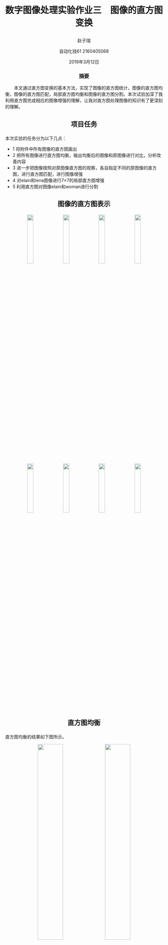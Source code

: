 # <p align="center"> 数字图像处理实验作业三　图像的直方图变换 </p>

<p align="center"> 赵子瑞 </p>
<p align="center"> 自动化钱61  2160405068 </p>
<p align="center"> 2019年3月12日 </p>

### <p align="center"> 摘要 </p>
　　本文通过直方图变换的基本方法，实现了图像的直方图统计，图像的直方图均衡，图像的直方图匹配，局部直方图均衡和图像的直方图分割。本次试验加深了我利用直方图完成相应的图像增强的理解，让我对直方图处理图像的知识有了更深刻的理解。
  
## <p align="center"> 项目任务 </p>

本次实验的任务分为以下几点：
* 1 将附件中所有图像的直方图画出
* 2 把所有图像进行直方图均衡，输出均衡后的图像和原图像进行对比，分析改善内容
* 3 进一步把图像按照对原图像直方图的观察，各自指定不同的原图像的直方图，进行直方图匹配，进行图像增强
* 4 对elain和lena图像进行7×7的局部直方图增强
* 5 利用直方图对图像elain和woman进行分割


## <p align="center"> 图像的直方图表示 </p>
<p align="center"> <img src="https://raw.githubusercontent.com/1989Ryan/hw3/master/images/project3/lena.bmp" height="20%" width="20%" />　<img src="https://raw.githubusercontent.com/1989Ryan/hw3/master/images/project3/elain.bmp" height="20%" width="20%" />　<img src="https://raw.githubusercontent.com/1989Ryan/hw3/master/images/project3/woman.bmp" height="20%" width="20%" />　<img src="https://raw.githubusercontent.com/1989Ryan/hw3/master/images/project3/citywall.bmp" height="20%" width="20%" /></p>
<p align="center"> <img src="https://raw.githubusercontent.com/1989Ryan/hw3/master/images/project3/lena_hist.png" height="20%" width="20%" />　<img src="https://raw.githubusercontent.com/1989Ryan/hw3/master/images/project3/elain_hist.png" height="20%" width="20%" />　<img src="https://raw.githubusercontent.com/1989Ryan/hw3/master/images/project3/woman_hist.png" height="20%" width="20%" />　<img src="https://raw.githubusercontent.com/1989Ryan/hw3/master/images/project3/citywall_hist.png" height="20%" width="20%" /></p>

## <p align="center"> 直方图均衡 </p>

直方图均衡的结果如下图所示。

<p align="center"> <img src="https://raw.githubusercontent.com/1989Ryan/hw3/master/images/result_lena.bmp" height="40%" width="40%" />　<img src="https://raw.githubusercontent.com/1989Ryan/hw3/master/images/result_elain.bmp" height="40%" width="40%" />　</p>
<p align="center"> <img src="https://raw.githubusercontent.com/1989Ryan/hw3/master/images/result_lena_hist.png" height="40%" width="40%" />　<img src="https://raw.githubusercontent.com/1989Ryan/hw3/master/images/result_elain_hist.png" height="40%" width="40%" />　</p>
<p align="center"><img src="https://raw.githubusercontent.com/1989Ryan/hw3/master/images/result_woman.bmp" height="40%" width="40%" />　<img src="https://raw.githubusercontent.com/1989Ryan/hw3/master/images/result_citywall.bmp" height="40%" width="40%" /></p>
<p align="center"><img src="https://raw.githubusercontent.com/1989Ryan/hw3/master/images/result_woman_hist.png" height="40%" width="40%" />　<img src="https://raw.githubusercontent.com/1989Ryan/hw3/master/images/result_citywall_hist.png" height="40%" width="40%" /></p>
<p align="center"> <img src="https://raw.githubusercontent.com/1989Ryan/hw3/master/images/result_lena1.bmp" height="40%" width="40%" />　<img src="https://raw.githubusercontent.com/1989Ryan/hw3/master/images/result_elain1.bmp" height="40%" width="40%" />　</p>
<p align="center"> <img src="https://raw.githubusercontent.com/1989Ryan/hw3/master/images/result_lena1_hist.png" height="40%" width="40%" />　<img src="https://raw.githubusercontent.com/1989Ryan/hw3/master/images/result_elain1_hist.png" height="40%" width="40%" />　</p>
<p align="center"><img src="https://raw.githubusercontent.com/1989Ryan/hw3/master/images/result_woman1.bmp" height="40%" width="40%" />　<img src="https://raw.githubusercontent.com/1989Ryan/hw3/master/images/result_citywall1.bmp" height="40%" width="40%" /></p>
<p align="center"><img src="https://raw.githubusercontent.com/1989Ryan/hw3/master/images/result_woman1_hist.png" height="40%" width="40%" />　<img src="https://raw.githubusercontent.com/1989Ryan/hw3/master/images/result_citywall1_hist.png" height="40%" width="40%" /></p>
<p align="center"> <img src="https://raw.githubusercontent.com/1989Ryan/hw3/master/images/result_lena2.bmp" height="40%" width="40%" />　<img src="https://raw.githubusercontent.com/1989Ryan/hw3/master/images/result_elain2.bmp" height="40%" width="40%" />　</p>
<p align="center"> <img src="https://raw.githubusercontent.com/1989Ryan/hw3/master/images/result_lena2_hist.png" height="40%" width="40%" />　<img src="https://raw.githubusercontent.com/1989Ryan/hw3/master/images/result_elain2_hist.png" height="40%" width="40%" />　</p>
<p align="center"><img src="https://raw.githubusercontent.com/1989Ryan/hw3/master/images/result_woman2.bmp" height="40%" width="40%" />　<img src="https://raw.githubusercontent.com/1989Ryan/hw3/master/images/result_citywall2.bmp" height="40%" width="40%" /></p>
<p align="center"><img src="https://raw.githubusercontent.com/1989Ryan/hw3/master/images/result_woman2_hist.png" height="40%" width="40%" />　<img src="https://raw.githubusercontent.com/1989Ryan/hw3/master/images/result_citywall2_hist.png" height="40%" width="40%" /></p>
<p align="center"> <img src="https://raw.githubusercontent.com/1989Ryan/hw3/master/images/result_lena2.bmp" height="40%" width="40%" />　<img src="https://raw.githubusercontent.com/1989Ryan/hw3/master/images/result_elain2.bmp" height="40%" width="40%" />　</p>
<p align="center"> <img src="https://raw.githubusercontent.com/1989Ryan/hw3/master/images/result_lena2_hist.png" height="40%" width="40%" />　<img src="https://raw.githubusercontent.com/1989Ryan/hw3/master/images/result_elain2_hist.png" height="40%" width="40%" />　</p>
<p align="center"><img src="https://raw.githubusercontent.com/1989Ryan/hw3/master/images/result_woman2.bmp" height="40%" width="40%" />　<img src="https://raw.githubusercontent.com/1989Ryan/hw3/master/images/result_citywall2.bmp" height="40%" width="40%" /></p>
<p align="center"><img src="https://raw.githubusercontent.com/1989Ryan/hw3/master/images/result_woman2_hist.png" height="40%" width="40%" />　<img src="https://raw.githubusercontent.com/1989Ryan/hw3/master/images/result_citywall2_hist.png" height="40%" width="40%" /></p>
<p align="center"> <img src="https://raw.githubusercontent.com/1989Ryan/hw3/master/images/result_lena4.bmp" height="40%" width="40%" />　<img src="https://raw.githubusercontent.com/1989Ryan/hw3/master/images/result_elain3.bmp" height="40%" width="40%" />　</p>
<p align="center"> <img src="https://raw.githubusercontent.com/1989Ryan/hw3/master/images/result_lena4_hist.png" height="40%" width="40%" />　<img src="https://raw.githubusercontent.com/1989Ryan/hw3/master/images/result_elain3_hist.png" height="40%" width="40%" />　</p>

## <p align="center"> 直方图匹配 </p>
通过观察直方图均衡的结果，我们发现直方图均衡可以有效的改善很多图像的状态，但是依然有很多不足。如果按照原图像对这直方图均衡后的图像进一步加强，可以进一步优化这些性质，让图像按照原有的像素分布进行映射，从而还原更多细节，进行有效的变换。

**说明：图像左边为原始图像，中间为均衡化图像，右边为直方图匹配后的图像**

<p align="center"> <img src="https://raw.githubusercontent.com/1989Ryan/hw3/master/images/mat_result_lena1.bmp" height="40%" width="40%" />　<img src="https://raw.githubusercontent.com/1989Ryan/hw3/master/images/mat_result_elain1.bmp" height="40%" width="40%" />　</p>
<p align="center"> <img src="https://raw.githubusercontent.com/1989Ryan/hw3/master/images/mat_result_lena1_hist.png" height="40%" width="40%" />　<img src="https://raw.githubusercontent.com/1989Ryan/hw3/master/images/mat_result_elain1_hist.png" height="40%" width="40%" />　</p>
<p align="center"><img src="https://raw.githubusercontent.com/1989Ryan/hw3/master/images/mat_result_woman1.bmp" height="40%" width="40%" />　<img src="https://raw.githubusercontent.com/1989Ryan/hw3/master/images/mat_result_citywall1.bmp" height="40%" width="40%" /></p>
<p align="center"><img src="https://raw.githubusercontent.com/1989Ryan/hw3/master/images/mat_result_woman1_hist.png" height="40%" width="40%" />　<img src="https://raw.githubusercontent.com/1989Ryan/hw3/master/images/mat_result_citywall1_hist.png" height="40%" width="40%" /></p>
<p align="center"> <img src="https://raw.githubusercontent.com/1989Ryan/hw3/master/images/mat_result_lena2.bmp" height="40%" width="40%" />　<img src="https://raw.githubusercontent.com/1989Ryan/hw3/master/images/mat_result_elain2.bmp" height="40%" width="40%" />　</p>
<p align="center"> <img src="https://raw.githubusercontent.com/1989Ryan/hw3/master/images/mat_result_lena2_hist.png" height="40%" width="40%" />　<img src="https://raw.githubusercontent.com/1989Ryan/hw3/master/images/mat_result_elain2_hist.png" height="40%" width="40%" />　</p>
<p align="center"><img src="https://raw.githubusercontent.com/1989Ryan/hw3/master/images/mat_result_woman2.bmp" height="40%" width="40%" />　<img src="https://raw.githubusercontent.com/1989Ryan/hw3/master/images/mat_result_citywall2.bmp" height="40%" width="40%" /></p>
<p align="center"><img src="https://raw.githubusercontent.com/1989Ryan/hw3/master/images/mat_result_woman2_hist.png" height="40%" width="40%" />　<img src="https://raw.githubusercontent.com/1989Ryan/hw3/master/images/mat_result_citywall2_hist.png" height="40%" width="40%" /></p>
<p align="center"> <img src="https://raw.githubusercontent.com/1989Ryan/hw3/master/images/mat_result_lena2.bmp" height="40%" width="40%" />　<img src="https://raw.githubusercontent.com/1989Ryan/hw3/master/images/mat_result_elain2.bmp" height="40%" width="40%" />　</p>
<p align="center"> <img src="https://raw.githubusercontent.com/1989Ryan/hw3/master/images/mat_result_lena2_hist.png" height="40%" width="40%" />　<img src="https://raw.githubusercontent.com/1989Ryan/hw3/master/images/mat_result_elain2_hist.png" height="40%" width="40%" />　</p>
<p align="center"><img src="https://raw.githubusercontent.com/1989Ryan/hw3/master/images/mat_result_woman2.bmp" height="40%" width="40%" />　<img src="https://raw.githubusercontent.com/1989Ryan/hw3/master/images/mat_result_citywall2.bmp" height="40%" width="40%" /></p>
<p align="center"><img src="https://raw.githubusercontent.com/1989Ryan/hw3/master/images/mat_result_woman2_hist.png" height="40%" width="40%" />　<img src="https://raw.githubusercontent.com/1989Ryan/hw3/master/images/mat_result_citywall2_hist.png" height="40%" width="40%" /></p>
<p align="center"> <img src="https://raw.githubusercontent.com/1989Ryan/hw3/master/images/mat_result_lena4.bmp" height="40%" width="40%" />　<img src="https://raw.githubusercontent.com/1989Ryan/hw3/master/images/mat_result_elain3.bmp" height="40%" width="40%" />　</p>
<p align="center"> <img src="https://raw.githubusercontent.com/1989Ryan/hw3/master/images/mat_result_lena4_hist.png" height="40%" width="40%" />　<img src="https://raw.githubusercontent.com/1989Ryan/hw3/master/images/mat_result_elain3_hist.png" height="40%" width="40%" />　</p>

## <p align="center"> 局部直方图均衡 </p>
<p align="center"> <img src="https://raw.githubusercontent.com/1989Ryan/hw3/master/images/local_result_lena.bmp" height="40%" width="40%" />　<img src="https://raw.githubusercontent.com/1989Ryan/hw3/master/images/local_result_elain.bmp" height="40%" width="40%" />　</p>
<p align="center"> <img src="https://raw.githubusercontent.com/1989Ryan/hw3/master/images/local_result_lena_hist.png" height="40%" width="40%" />　<img src="https://raw.githubusercontent.com/1989Ryan/hw3/master/images/local_result_elain_hist.png" height="40%" width="40%" />　</p>

## <p align="center"> 直方图分割 </p>

对于直方图分割，我采用了课件中的方法，运用迭代的方法寻找阈值，通过寻找的阈值来实现对图像的分割。但是由于图像的背景和人物的像素特征接近，无法实现完全的分割，基于直方图的图像分割仅适用于背景和目标像素相差较大的图像。

<p align="center"> <img src="https://raw.githubusercontent.com/1989Ryan/hw3/master/images/seg_result1_elain.bmp" height="40%" width="40%" />　<img src="https://raw.githubusercontent.com/1989Ryan/hw3/master/images/seg_result2_elain.bmp" height="40%" width="40%" />　</p>
<p align="center"> <img src="https://raw.githubusercontent.com/1989Ryan/hw3/master/images/seg_result1_elain_hist.png" height="40%" width="40%" />　<img src="https://raw.githubusercontent.com/1989Ryan/hw3/master/images/seg_result2_elain_hist.png" height="40%" width="40%" />　</p>

<p align="center"> <img src="https://raw.githubusercontent.com/1989Ryan/hw3/master/images/seg_result1_woman.bmp" height="40%" width="40%" />　<img src="https://raw.githubusercontent.com/1989Ryan/hw3/master/images/seg_result2_woman.bmp" height="40%" width="40%" />　</p>
<p align="center"> <img src="https://raw.githubusercontent.com/1989Ryan/hw3/master/images/seg_result1_woman_hist.png" height="40%" width="40%" />　<img src="https://raw.githubusercontent.com/1989Ryan/hw3/master/images/seg_result2_woman_hist.png" height="40%" width="40%" />　</p>


## <p align="center"> 小结 </p>

本次作业图像较多，主要运用python opencv的直方图均衡函数的同时，也自行实现了直方图匹配，直方图局部均衡化和直方图分割的基本函数，加深了我对理论知识的理解，也增强了我的代码动手能力。
